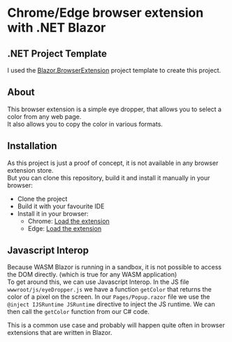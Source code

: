 # Chrome/Edge browser extension with .NET Blazor

## .NET Project Template
I used the [Blazor.BrowserExtension](https://github.com/mingyaulee/Blazor.BrowserExtension) project template to create this project.

## About
This browser extension is a simple eye dropper, that allows you to select a color from any web page.   
It also allows you to copy the color in various formats.

## Installation
As this project is just a proof of concept, it is not available in any browser extension store.  
But you can clone this repository, build it and install it manually in your browser:
- Clone the project
- Build it with your favourite IDE
- Install it in your browser:
  - Chrome: [Load the extension](https://developer.chrome.com/docs/extensions/mv3/getstarted/#manifest)
  - Edge: [Load the extension](https://docs.microsoft.com/en-us/microsoft-edge/extensions-chromium/getting-started/extension-sideloading)

## Javascript Interop
Because WASM Blazor is running in a sandbox, it is not possible to access the DOM directly. (which is true for any WASM application)  
To get around this, we can use Javascript Interop. In the JS file `wwwroot/js/eyeDropper.js` 
we have a function `getColor` that returns the color of a pixel on the screen. In our `Pages/Popup.razor` file we use the
`@inject IJSRuntime JSRuntime` directive to inject the JS runtime. We can then call the `getColor` function from our C# code.  
  
This is a common use case and probably will happen quite often in browser extensions that are written in Blazor.